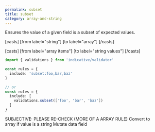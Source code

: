 ```yaml
---
permalink: subset
title: subset
category: array-and-string
---
```


Ensures the value of a given field is a
subset of expected values.
 
[casts]
 [from label="string"]
 [to label="array"]
[/casts]
 
[casts]
 [from label="array items"]
 [to label="string values"]
[/casts]
 
```ts
import { validations } from 'indicative/validator'
 
const rules = {
  include: 'subset:foo,bar,baz'
}
 
// or
const rules = {
  include: [
    validations.subset(['foo', 'bar', 'baz'])
  ]
}
```
 
SUBJECTIVE: PLEASE RE-CHECK (MORE OF A ARRAY RULE)
    Convert to array if value is a string
    Mutate data field
